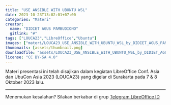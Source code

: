 ```yaml
---
title: "USE ANSIBLE WITH UBUNTU WSL"
date: 2023-10-23T13:02:01+07:00
categories: "Materi"
creator: 
  name: "DIDIET AGUS PAMBUDIONO"
  gitlink: "#"
tags: ["LOUCA23","LibreOffice","Ubuntu"]
images: ["materi/LOUCA23_USE_ANSIBLE_WITH_UBUNTU_WSL_by_DIDIET_AGUS_PAMBUDIONO/thumbnail.png"]
thumbnails: [assets/thumbnail.png]
downloadfile: "assets/LOUCA23_USE_ANSIBLE_WITH_UBUNTU_WSL_by_DIDIET_AGUS_PAMBUDIONO.zip"
license: "CC BY-SA 4.0"
---
```


Materi presentasi ini telah disajikan dalam kegiatan LibreOffice Conf. Asia dan UbuCon Asia 2023 (LOUCA23) yang digelar di Surakarta pada 7 & 8 Oktober 2023 lalu.

---
Menemukan kesalahan? Silakan berkabar di grup [Telegram LibreOffice ID](https://t.me/LibreOfficeID)

